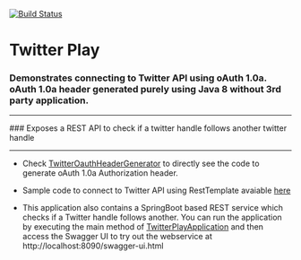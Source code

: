 [![Build Status](https://travis-ci.org/smilep/twitter-play.svg?branch=master)](https://travis-ci.org/smilep/twitter-play)

# Twitter Play

### Demonstrates connecting to Twitter API using oAuth 1.0a. oAuth 1.0a header generated purely using Java 8 without 3rd party application.
<hr />
### Exposes a REST API to check if a twitter handle follows another twitter handle
<hr />

* Check [TwitterOauthHeaderGenerator](/src/main/java/com/smilep/twitter/helper/TwitterOauthHeaderGenerator.java) to directly see the code to generate oAuth 1.0a Authorization header.

* Sample code to connect to Twitter API using RestTemplate avaiable [here](/src/main/java/com/smilep/twitter/service/impl/FollowersServiceImpl.java)

* This application also contains a SpringBoot based REST service which checks if a Twitter handle follows another. You can run the application by executing the main method of [TwitterPlayApplication](/src/main/java/com/smilep/twitter/TwitterPlayApplication.java) and then access the Swagger UI to try out the webservice at http://localhost:8090/swagger-ui.html
